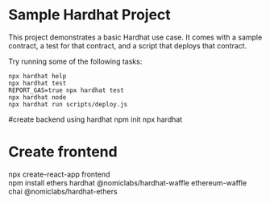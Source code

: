 # Sample Hardhat Project

This project demonstrates a basic Hardhat use case. It comes with a sample contract, a test for that contract, and a script that deploys that contract.

Try running some of the following tasks:

```shell
npx hardhat help
npx hardhat test
REPORT_GAS=true npx hardhat test
npx hardhat node
npx hardhat run scripts/deploy.js
```
#create backend using hardhat
npm init
npx hardhat

# Create frontend
npx create-react-app frontend <br>
npm install ethers hardhat @nomiclabs/hardhat-waffle ethereum-waffle chai @nomiclabs/hardhat-ethers
